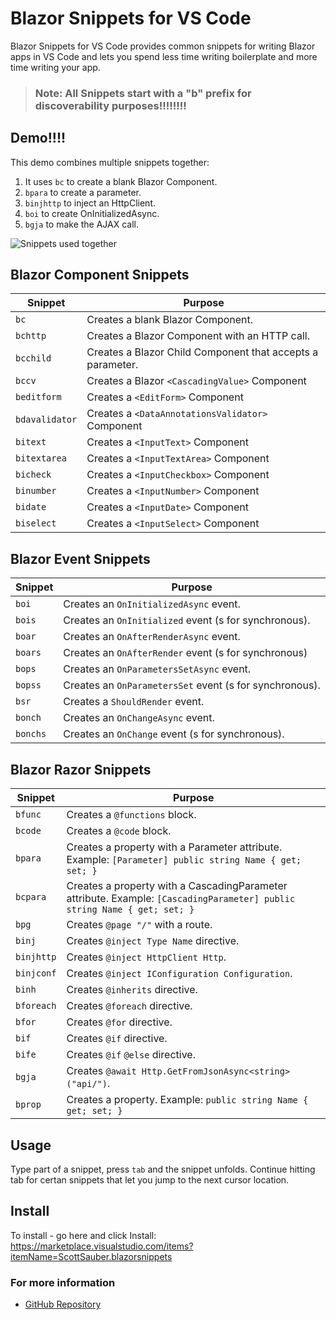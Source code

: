# Blazor Snippets for VS Code

Blazor Snippets for VS Code provides common snippets for writing Blazor apps in VS Code and lets you spend less time writing boilerplate and more time writing your app.

> ### Note: All Snippets start with a "b" prefix for discoverability purposes!!!!!!!!

## Demo!!!!

This demo combines multiple snippets together:

1. It uses `bc` to create a blank Blazor Component.
1. `bpara` to create a parameter.
1. `binjhttp` to inject an HttpClient.
1. `boi` to create OnInitializedAsync.
1. `bgja` to make the AJAX call.

![Snippets used together](images/Demo1.gif)

## Blazor Component Snippets

| Snippet        | Purpose                                                    |
| -------------- | ---------------------------------------------------------- |
| `bc`           | Creates a blank Blazor Component.                          |
| `bchttp`       | Creates a Blazor Component with an HTTP call.              |
| `bcchild`      | Creates a Blazor Child Component that accepts a parameter. |
| `bccv`         | Creates a Blazor `<CascadingValue>` Component              |
| `beditform`    | Creates a `<EditForm>` Component                           |
| `bdavalidator` | Creates a `<DataAnnotationsValidator>` Component           |
| `bitext`       | Creates a `<InputText>` Component                          |
| `bitextarea`   | Creates a `<InputTextArea>` Component                      |
| `bicheck`      | Creates a `<InputCheckbox>` Component                      |
| `binumber`     | Creates a `<InputNumber>` Component                        |
| `bidate`       | Creates a `<InputDate>` Component                          |
| `biselect`     | Creates a `<InputSelect>` Component                        |

## Blazor Event Snippets

| Snippet  | Purpose                                                 |
| -------- | ------------------------------------------------------- |
| `boi`    | Creates an `OnInitializedAsync` event.                  |
| `bois`   | Creates an `OnInitialized` event (s for synchronous).   |
| `boar`   | Creates an `OnAfterRenderAsync` event.                  |
| `boars`  | Creates an `OnAfterRender` event (s for synchronous)    |
| `bops`   | Creates an `OnParametersSetAsync` event.                |
| `bopss`  | Creates an `OnParametersSet` event (s for synchronous). |
| `bsr`    | Creates a `ShouldRender` event.                         |
| `bonch`  | Creates an `OnChangeAsync` event.                       |
| `bonchs` | Creates an `OnChange` event (s for synchronous).        |

## Blazor Razor Snippets

| Snippet    | Purpose                                                                                                                  |
| ---------- | ------------------------------------------------------------------------------------------------------------------------ |
| `bfunc`    | Creates a `@functions` block.                                                                                            |
| `bcode`    | Creates a `@code` block.                                                                                                 |
| `bpara`    | Creates a property with a Parameter attribute. Example: `[Parameter] public string Name { get; set; }`                   |
| `bcpara`   | Creates a property with a CascadingParameter attribute. Example: `[CascadingParameter] public string Name { get; set; }` |
| `bpg`      | Creates `@page "/"` with a route.                                                                                        |
| `binj`     | Creates `@inject Type Name` directive.                                                                                   |
| `binjhttp` | Creates `@inject HttpClient Http`.                                                                                       |
| `binjconf` | Creates `@inject IConfiguration Configuration`.                                                                          |
| `binh`     | Creates `@inherits` directive.                                                                                           |
| `bforeach` | Creates `@foreach` directive.                                                                                            |
| `bfor`     | Creates `@for` directive.                                                                                                |
| `bif`      | Creates `@if` directive.                                                                                                 |
| `bife`     | Creates `@if` `@else` directive.                                                                                         |
| `bgja`     | Creates `@await Http.GetFromJsonAsync<string>("api/")`.                                                                  |
| `bprop`    | Creates a property. Example: `public string Name { get; set; }`                                                          |

## Usage

Type part of a snippet, press `tab` and the snippet unfolds. Continue hitting tab for certan snippets that let you jump to the next cursor location.

## Install

To install - go here and click Install: https://marketplace.visualstudio.com/items?itemName=ScottSauber.blazorsnippets

### For more information

- [GitHub Repository](https://github.com/scottsauber/BlazorSnippets)
